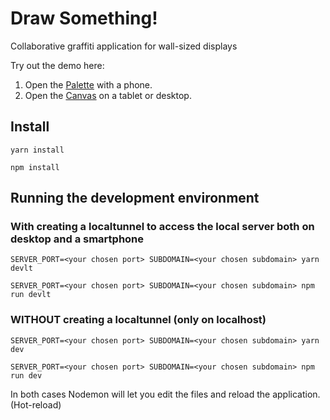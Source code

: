 # Draw Something!
Collaborative graffiti application for wall-sized displays

Try out the demo here:
1. Open the [Palette](https://draw-sg.herokuapp.com/palette) with a phone.
2. Open the [Canvas](https://draw-sg.herokuapp.com/canvas) on a tablet or desktop. 

## Install
`yarn install`

`npm install`

## Running the development environment
### With creating a localtunnel to access the local server both on desktop and a smartphone
`SERVER_PORT=<your chosen port> SUBDOMAIN=<your chosen subdomain> yarn devlt`

`SERVER_PORT=<your chosen port> SUBDOMAIN=<your chosen subdomain> npm run devlt`

### WITHOUT creating a localtunnel (only on localhost)
`SERVER_PORT=<your chosen port> SUBDOMAIN=<your chosen subdomain> yarn dev`

`SERVER_PORT=<your chosen port> SUBDOMAIN=<your chosen subdomain> npm run dev`

In both cases Nodemon will let you edit the files and reload the application. (Hot-reload)
